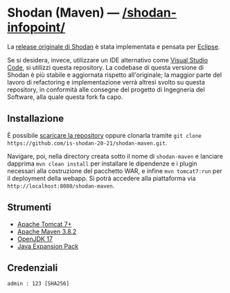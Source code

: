 # Shodan (Maven) — [/shodan-infopoint/](https://is-shodan-21-22.github.io/shodan-infopoint/)

La [release originale di Shodan](https://github.com/is-shodan-20-21/shodan) è stata implementata e pensata per [Eclipse](https://www.eclipse.org/ide/). 

Se si desidera, invece, utilizzare un IDE alternativo come [Visual Studio Code](https://code.visualstudio.com/), si utilizzi questa repository. La codebase di questa versione di Shodan è più stabile e aggiornata rispetto all'originale; la maggior parte del lavoro di refactoring e implementazione verrà altresì svolto su questa repository, in conformità alle consegne del progetto di Ingegneria del Software, alla quale questa fork fa capo.

## Installazione


È possibile [scaricare la repository](https://github.com/is-shodan-20-21/shodan-maven/archive/refs/heads/master.zip) oppure clonarla tramite `git clone https://github.com/is-shodan-20-21/shodan-maven.git`.

Navigare, poi, nella directory creata sotto il nome di `shodan-maven` e lanciare dapprima `mvn clean install` per installare le dipendenze e i plugin necessari alla costruzione del pacchetto WAR, e infine `mvn tomcat7:run` per il deployment della webapp. Si potrà accedere alla piattaforma via `http://localhost:8080/shodan-maven`.

## Strumenti

* [Apache Tomcat 7+](http://tomcat.apache.org/)
* [Apache Maven 3.8.2](https://maven.apache.org/download.cgi)
* [OpenJDK 17](https://jdk.java.net/17/)
* [Java Expansion Pack](https://code.visualstudio.com/docs/java/java-build)

## Credenziali

`admin : 123 [SHA256]`
